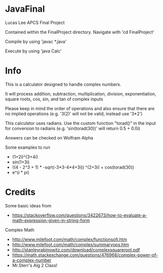 # JavaFinal
Lucas Lee APCS Final Project

Contained within the FinalProject directory. Navigate with 'cd FinalProject'

Compile by using 'javac \*.java'

Execute by using 'java Calc'

# Info

This is a calculator designed to handle complex numbers.

It will process addition, subtraction, multiplication, division, exponentiation, square roots, cos, sin, and tan of complex inputs


Please keep in mind the order of operations and also ensure that there are no implied operations (e.g. '3(2)' will not be valid, instead use '3\*2')

This calculator uses radians. Use the custom function "torad()" in the input for conversion to radians (e.g. 'sin(torad(30))' will return 0.5 + 0.0i)

Answers can be checked on Wolfram Alpha

Some examples to run
+ (1+2i)^(3+4i)
+ sin(1+3i)
+ ((4 - 2^3 + 1) * -sqrt(-3\*3-4\*4+3i)) ^(2+3i) + cos(torad(30))
+ e^(i \* pi)

# Credits

Some basic ideas from

+ https://stackoverflow.com/questions/3422673/how-to-evaluate-a-math-expression-given-in-string-form


Complex Math

+ http://www.milefoot.com/math/complex/functionsofi.htm
+ http://www.milefoot.com/math/complex/summaryops.htm
+ http://stanleyrabinowitz.com/download/complexsquareroot.pdf
+ https://math.stackexchange.com/questions/476968/complex-power-of-a-complex-number
+ Mr.Sterr's Alg 2 Class!
